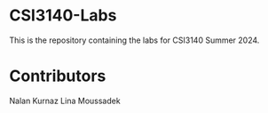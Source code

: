 # CSI3140-Labs
This is the repository containing the labs for CSI3140 Summer 2024.

# Contributors
Nalan Kurnaz
Lina Moussadek